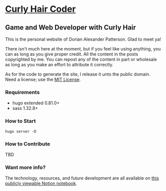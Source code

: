 [Curly Hair Coder](https://dorianpatterson.com)
===============================================

Game and Web Developer with Curly Hair
--------------------------------------

This is the personal website of Dorian Alexander Patterson. Glad to meet ya!

There isn't much here at the moment, but if you feel like using anything, you
can as long as you give proper credit.  All the content in the posts copyrighted
by me. You can repost any of the content in part or wholesale as long as you
make an effort to attribute it correctly.

As for the code to generate the site, I release it unto the public domain. Need
a license; use the [MIT License](LICENSE).

### Requirements

- hugo extended 0.81.0+
- sass 1.32.8+

### How to Start

```
hugo server -D
```

### How to Contribute

TBD

### Want more info?

The technology, resources, and future development are all available on
[this publicly viewable Notion notebook](https://www.notion.so/b602dac5b5af427898680389978bbff0?v=1b028756b9b04139ae232b4f83ebb706).
